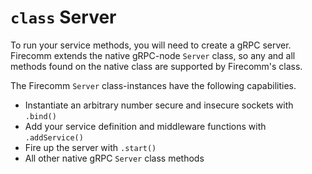 # `class` Server

To run your service methods, you will need to create a gRPC server. Firecomm extends the native gRPC-node `Server` class, so any and all methods found on the native class are supported by Firecomm's class.

The Firecomm `Server` class-instances have the following capabilities.
- Instantiate an arbitrary number secure and insecure sockets with `.bind()`
- Add your service definition and middleware functions with `.addService()`
- Fire up the server with `.start()`
- All other native gRPC `Server` class methods